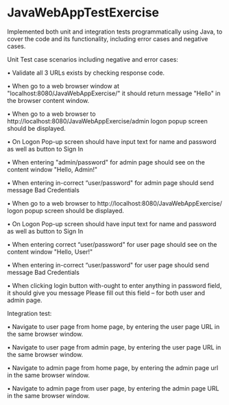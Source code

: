 # JavaWebAppTestExercise

Implemented both unit and integration tests programmatically using Java, to cover the code and its functionality, including error cases and negative cases.

Unit Test case scenarios including negative and error cases: 


•	Validate all 3 URLs exists by checking response code.


•	When go to a web browser window at "localhost:8080/JavaWebAppExercise/" it should return message "Hello" in the browser content window. 

•	When go to a web browser to http://localhost:8080/JavaWebAppExercise/admin logon popup screen should be displayed.

•	On Logon Pop-up screen should have input text for name and password as well as button to Sign In

•	When entering "admin/password" for admin page should see on the content window "Hello, Admin!" 

•	When entering in-correct “user/password" for admin page should send message Bad Credentials 

•	When go to a web browser to http://localhost:8080/JavaWebAppExercise/ logon popup screen should be displayed.

•	On Logon Pop-up screen should have input text for name and password as well as button to Sign In

•	When entering correct “user/password" for user page should see on the content window "Hello, User!" 

•	When entering in-correct “user/password" for user page should send message Bad Credentials 

•	When clicking login button with-ought to enter anything in password field, it should give you message Please fill out this field – for both user and admin page.


Integration test:

•	Navigate to user page from home page, by entering the user page URL in the same browser window.

•	Navigate to user page from admin page, by entering the user page URL in the same browser window.

•	Navigate to admin page from home page, by entering the admin page url in the same browser window.

•	Navigate to admin page from user page, by entering the admin page URL in the same browser window.

